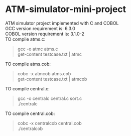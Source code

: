 # ATM-simulator-mini-project
ATM simulator project implemented with C and COBOL  
GCC version requirement is: 6.3.0  
COBOL version requirement is: 3.1.0-2  
TO compile atms.c:  
>gcc -o atmc atms.c  
>get-content testcase.txt | atmc  

TO compile atms.cob:  

>cobc -x atmcob atms.cob  
>get-content testcase.txt | atmcob  

TO compile central.c:  

>gcc -o centralc central.c sort.c  
>./centralc  

TO compile central.cob:  

>cobc -x centralcob central.cob  
>./centralcob    
